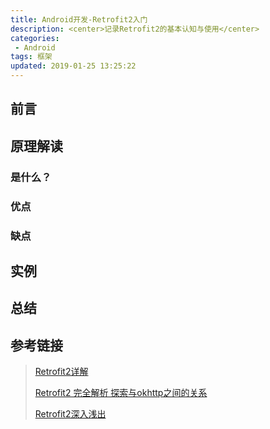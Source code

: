 ```yaml
---
title: Android开发-Retrofit2入门
description: <center>记录Retrofit2的基本认知与使用</center>
categories:
 - Android
tags: 框架
updated: 2019-01-25 13:25:22
---
```


## 前言

>

## 原理解读

### 是什么？

>

### 优点

>

### 缺点

>

## 实例

>

## 总结

>

## 参考链接

> [Retrofit2详解](<https://blog.csdn.net/qq_36699930/article/details/80564850>)
>
> [Retrofit2 完全解析 探索与okhttp之间的关系](<https://blog.csdn.net/lmj623565791/article/details/51304204>)
>
> [Retrofit2深入浅出](<https://www.jianshu.com/p/f2644cc784f3>)

